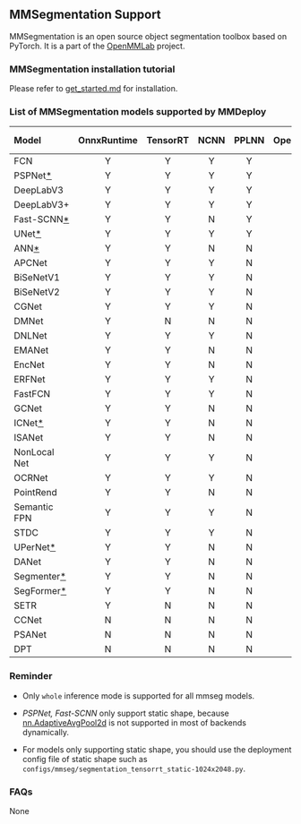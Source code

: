 ## MMSegmentation Support

MMSegmentation is an open source object segmentation toolbox based on PyTorch. It is a part of the [OpenMMLab](https://openmmlab.com/) project.

### MMSegmentation installation tutorial

Please refer to [get_started.md](https://github.com/open-mmlab/mmsegmentation/blob/master/docs/en/get_started.md#installation) for installation.

### List of MMSegmentation models supported by MMDeploy

| Model                       | OnnxRuntime | TensorRT | NCNN | PPLNN | OpenVino |                                       Model config                                       |
|:----------------------------|:-----------:|:--------:|:----:|:-----:|:--------:|:----------------------------------------------------------------------------------------:|
| FCN                         |      Y      |    Y     |  Y   |   Y   |    Y     |      [config](https://github.com/open-mmlab/mmsegmentation/tree/master/configs/fcn)      |
| PSPNet[*](#static_shape)    |      Y      |    Y     |  Y   |   Y   |    Y     |    [config](https://github.com/open-mmlab/mmsegmentation/tree/master/configs/pspnet)     |
| DeepLabV3                   |      Y      |    Y     |  Y   |   Y   |    Y     |   [config](https://github.com/open-mmlab/mmsegmentation/tree/master/configs/deeplabv3)   |
| DeepLabV3+                  |      Y      |    Y     |  Y   |   Y   |    Y     | [config](https://github.com/open-mmlab/mmsegmentation/tree/master/configs/deeplabv3plus) |
| Fast-SCNN[*](#static_shape) |      Y      |    Y     |  N   |   Y   |    Y     |   [config](https://github.com/open-mmlab/mmsegmentation/tree/master/configs/fastscnn)    |
| UNet[*](#static_shape)      |      Y      |    Y     |  Y   |   Y   |    Y     |     [config](https://github.com/open-mmlab/mmsegmentation/tree/master/configs/unet)      |
| ANN[*](#static_shape)       |      Y      |    Y     |  N   |   N   |    N     |      [config](https://github.com/open-mmlab/mmsegmentation/tree/master/configs/ann)      |
| APCNet                      |      Y      |    Y     |  Y   |   N   |    N     |    [config](https://github.com/open-mmlab/mmsegmentation/tree/master/configs/apcnet)     |
| BiSeNetV1                   |      Y      |    Y     |  Y   |   N   |    Y     |   [config](https://github.com/open-mmlab/mmsegmentation/tree/master/configs/bisenetv1)   |
| BiSeNetV2                   |      Y      |    Y     |  Y   |   N   |    Y     |   [config](https://github.com/open-mmlab/mmsegmentation/tree/master/configs/bisenetv2)   |
| CGNet                       |      Y      |    Y     |  Y   |   N   |    Y     |     [config](https://github.com/open-mmlab/mmsegmentation/tree/master/configs/cgnet)     |
| DMNet                       |      Y      |    N     |  N   |   N   |    N     |     [config](https://github.com/open-mmlab/mmsegmentation/tree/master/configs/dmnet)     |
| DNLNet                      |      Y      |    Y     |  Y   |   N   |    Y     |    [config](https://github.com/open-mmlab/mmsegmentation/tree/master/configs/dnlnet)     |
| EMANet                      |      Y      |    Y     |  N   |   N   |    Y     |    [config](https://github.com/open-mmlab/mmsegmentation/tree/master/configs/emanet)     |
| EncNet                      |      Y      |    Y     |  N   |   N   |    Y     |    [config](https://github.com/open-mmlab/mmsegmentation/tree/master/configs/encnet)     |
| ERFNet                      |      Y      |    Y     |  Y   |   N   |    Y     |    [config](https://github.com/open-mmlab/mmsegmentation/tree/master/configs/erfnet)     |
| FastFCN                     |      Y      |    Y     |  Y   |   N   |    Y     |    [config](https://github.com/open-mmlab/mmsegmentation/tree/master/configs/fastfcn)    |
| GCNet                       |      Y      |    Y     |  N   |   N   |    N     |     [config](https://github.com/open-mmlab/mmsegmentation/tree/master/configs/gcnet)     |
| ICNet[*](#static_shape)     |      Y      |    Y     |  N   |   N   |    Y     |     [config](https://github.com/open-mmlab/mmsegmentation/tree/master/configs/icnet)     |
| ISANet                      |      Y      |    Y     |  N   |   N   |    Y     |    [config](https://github.com/open-mmlab/mmsegmentation/tree/master/configs/isanet)     |
| NonLocal Net                |      Y      |    Y     |  Y   |   N   |    Y     | [config](https://github.com/open-mmlab/mmsegmentation/tree/master/configs/nonlocal_net)  |
| OCRNet                      |      Y      |    Y     |  Y   |   N   |    Y     |    [config](https://github.com/open-mmlab/mmsegmentation/tree/master/configs/ocrnet)     |
| PointRend                   |      Y      |    Y     |  N   |   N   |    Y     |  [config](https://github.com/open-mmlab/mmsegmentation/tree/master/configs/point_rend)   |
| Semantic FPN                |      Y      |    Y     |  Y   |   N   |    Y     |    [config](https://github.com/open-mmlab/mmsegmentation/tree/master/configs/sem_fpn)    |
| STDC                        |      Y      |    Y     |  Y   |   N   |    Y     |     [config](https://github.com/open-mmlab/mmsegmentation/tree/master/configs/stdc)      |
| UPerNet[*](#static_shape)   |      Y      |    Y     |  N   |   N   |    N     |    [config](https://github.com/open-mmlab/mmsegmentation/tree/master/configs/upernet)    |
| DANet                       |      Y      |    Y     |  N   |   N   |    Y     |     [config](https://github.com/open-mmlab/mmsegmentation/tree/master/configs/danet)     |
| Segmenter[*](#static_shape) |      Y      |    Y     |  N   |   N   |    N     |   [config](https://github.com/open-mmlab/mmsegmentation/tree/master/configs/segmenter)   |
| SegFormer[*](#static_shape) |      Y      |    Y     |  N   |   N   |    Y     |   [config](https://github.com/open-mmlab/mmsegmentation/tree/master/configs/segformer)   |
| SETR                        |      Y      |    N     |  N   |   N   |    Y     |     [config](https://github.com/open-mmlab/mmsegmentation/tree/master/configs/setr)      |
| CCNet                       |      N      |    N     |  N   |   N   |    N     |     [config](https://github.com/open-mmlab/mmsegmentation/tree/master/configs/ccnet)     |
| PSANet                      |      N      |    N     |  N   |   N   |    N     |    [config](https://github.com/open-mmlab/mmsegmentation/tree/master/configs/psanet)     |
| DPT                         |      N      |    N     |  N   |   N   |    N     |      [config](https://github.com/open-mmlab/mmsegmentation/tree/master/configs/dpt)      |

### Reminder

- Only `whole` inference mode is supported for all mmseg models.

- <i id="static_shape">PSPNet, Fast-SCNN</i> only support static shape, because [nn.AdaptiveAvgPool2d](https://github.com/open-mmlab/mmsegmentation/blob/97f9670c5a4a2a3b4cfb411bcc26db16b23745f7/mmseg/models/decode_heads/psp_head.py#L38) is not supported in most of backends dynamically.

- For models only supporting static shape, you should use the deployment config file of static shape such as `configs/mmseg/segmentation_tensorrt_static-1024x2048.py`.

### FAQs

None
